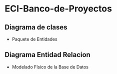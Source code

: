 # ECI-Banco-de-Proyectos

## Diagrama de clases
- Paquete de Entidades

## Diagrama Entidad Relacion
- Modelado Físico de la Base de Datos

